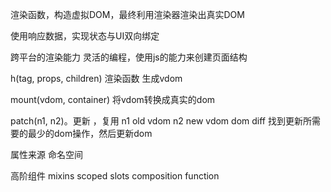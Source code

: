 渲染函数，构造虚拟DOM，最终利用渲染器渲染出真实DOM

使用响应数据，实现状态与UI双向绑定

跨平台的渲染能力
灵活的编程，使用js的能力来创建页面结构

h(tag, props, children) 渲染函数
生成vdom

mount(vdom, container)
将vdom转换成真实的dom

patch(n1, n2)。更新 ，复用
n1 old vdom
n2 new vdom
dom diff 找到更新所需要的最少的dom操作，然后更新dom


属性来源
命名空间

高阶组件
mixins
scoped slots
composition function